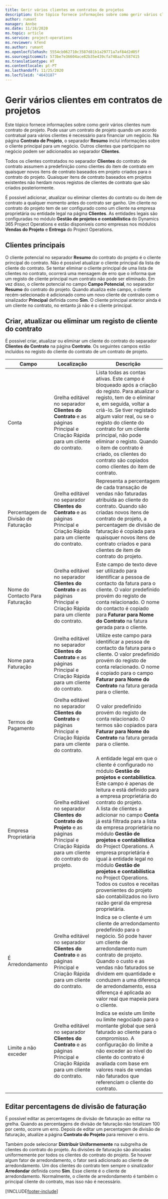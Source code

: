 ```yaml
---
title: Gerir vários clientes em contratos de projetos
description: Este tópico fornece informações sobre como gerir vários clientes num contrato de projeto.
author: rumant
manager: Annbe
ms.date: 11/18/2020
ms.topic: article
ms.service: project-operations
ms.reviewer: kfend
ms.author: rumant
ms.openlocfilehash: 5554cb062710c3587d81b1a29771a7af84d2d05f
ms.sourcegitcommit: 573be7e36604ace82b35e439cfa748aa7c587415
ms.translationtype: HT
ms.contentlocale: pt-PT
ms.lasthandoff: 11/25/2020
ms.locfileid: "4643187"
---
```

# <a name="manage-multiple-customers-on-project-contracts"></a>Gerir vários clientes em contratos de projetos

Este tópico fornece informações sobre como gerir vários clientes num contrato de projeto. Pode usar um contrato de projeto quando um acordo contratual para vários clientes é necessário para financiar um negócio. Na página **Contrato de Projeto**, o separador **Resumo** inclui informações sobre o cliente principal para um negócio. Outros clientes que participam no negócio podem ser adicionados ao separador **Clientes**.

Todos os clientes contratados no separador **Clientes** do contrato de contrato assumem a predefinição como clientes do item de contrato em quaisquer novos itens de contrato baseados em projeto criados para o contrato do projeto. Quaisquer itens de contrato baseados em projetos existentes não herdam novos registos de clientes de contrato que são criados posteriormente.

É possível adicionar, atualizar ou eliminar clientes do contrato ou do item de contrato a qualquer momento antes do contrato ser ganho. Um cliente no contrato do projeto tem de ser configurado como um cliente na empresa proprietária ou entidade legal na página **Clientes**. As entidades legais são configuradas no módulo **Gestão de projetos e contabilística** do Dynamics 365 Project Operations e estão disponíveis como empresas nos módulos **Vendas do Projeto** e **Entrega** do Project Operations.

## <a name="primary-customers"></a>Clientes principais

O cliente potencial no separador **Resumo** do contrato do projeto é o cliente principal do contrato. Não é possível atualizar o cliente principal da lista de cliente do contrato. Se tentar eliminar o cliente principal de uma lista de clientes no contrato, ocorrerá uma mensagem de erro que o informa que um registo de cliente principal num contrato não pode ser eliminado. Em vez disso, o cliente potencial no campo **Campo Potencial**, no separador **Resumo** do contrato do projeto. Quando atualiza este campo, o cliente recém-selecionado é adicionado como um novo cliente de contrato com o sinalizador **Principal** definida como **Sim**. O cliente principal anterior ainda é um cliente no contrato, no entanto já não é o cliente principal.

## <a name="create-update-or-delete-a-contract-customer-record"></a>Criar, atualizar ou eliminar um registo de cliente do contrato

É possível criar, atualizar ou eliminar um cliente do contrato do separador **Clientes do Contrato** na página **Contrato**. Os seguintes campos estão incluídos no registo do cliente do contrato de um contrato de projeto.

| **Campo** | **Localização** | **Descrição** | 
| --- | --- | --- | 
| Conta | Grelha editável no separador **Clientes do Contrato** e as páginas Principal e Criação Rápida para um cliente do contrato. | Lista todas as contas ativas. Este campo é bloqueado após a criação do registo. Para atualizar o registo, tem de o eliminar e, em seguida, voltar a criá-lo. Se tiver registado algum valor real, ou se o registo do cliente do contrato for um cliente principal, não pode eliminar o registo. Quando o item de contrato é criado, os clientes do contrato são copiados como clientes do item de contrato. |
| Percentagem de Divisão de Faturação | Grelha editável no separador **Clientes do Contrato** e as páginas Principal e Criação Rápida para um cliente do contrato. | Representa a percentagem de cada transação de vendas não faturadas atribuída ao cliente do contrato. Quando são criadas novos itens de contrato de projeto, a percentagem de divisão de faturação é copiada para quaisquer novos itens de contrato criados e para clientes de item de contrato do projeto. |
| Nome do Contacto Para Faturação | Grelha editável no separador **Clientes do Contrato** e as páginas Principal e Criação Rápida para um cliente do contrato. | Este campo de texto deve ser utilizado para identificar a pessoa de contacto da fatura para o cliente. O valor predefinido provém do registo de conta relacionado. O nome do contacto é copiado para **Faturar para Nome do Contrato** na fatura gerada para o cliente. |
| Nome para Faturação | Grelha editável no separador **Clientes do Contrato** e as páginas Principal e Criação Rápida para um cliente do contrato. | Utilize este campo para identificar a pessoa de contacto da fatura para o cliente. O valor predefinido provém do registo de conta relacionado. O nome é copiado para o campo **Faturar para Nome do Contrato** na fatura gerada para o cliente. |
| Termos de Pagamento | Grelha editável no separador **Clientes do Contrato** e páginas Principal e Criação Rápida para um cliente do contrato. | O valor predefinido provém do registo de conta relacionado. O termos são copiados para **Faturar para Nome do Contrato** na fatura gerada para o cliente. |
| Empresa Proprietária | Grelha editável no separador **Clientes do Contrato do Projeto** e as páginas Principal e Criação Rápida para um cliente do contrato do projeto. | A entidade legal em que o cliente é configurado no módulo **Gestão de projetos e contabilística**. Este campo é apenas de leitura e está definido para a empresa proprietária do contrato do projeto.</br>A lista de clientes a adicionar no campo **Conta** já está filtrada para a lista da empresa proprietária no módulo **Gestão de projetos e contabilística** do Project Operations. A empresa proprietária é igual à entidade legal no módulo **Gestão de projetos e contabilística** no Project Operations. Todos os custos e receitas provenientes do projeto são contabilizados no livro razão geral da empresa proprietária. |
| É Arredondamento | Grelha editável no separador **Clientes do Contrato** e as páginas Principal e Criação Rápida para um cliente do contrato. | Indica se o cliente é um cliente de arredondamento predefinido para o negócio. Só pode haver um cliente de arredondamento num contrato de projeto. Quando o custo e as vendas não faturados se dividem em quantidade e conduzem a uma diferença de arredondamento, essa diferença é aplicada ao valor real que mapeia para o cliente. |
| Limite a não exceder | Grelha editável no separador **Clientes do Contrato** e as páginas Principal e Criação Rápida para um cliente do contrato. | Indica se existe um limite ou limite negociado para o montante global que será faturado ao cliente para o compromisso. A configuração do limite a não exceder ao nível do cliente do contrato é avaliada com base em valores reais de vendas não faturados que referenciam o cliente do contrato. |

## <a name="edit-billing-split-percentages"></a>Editar percentagens de divisão de faturação

É possível editar as percentagens de divisão de faturação ao editar na grelha. Quando as percentagens de divisão de faturação não totalizam 100 por cento, ocorre um erro. Depois de editar um percentagem de divisão de faturação, atualize a página **Contrato do Projeto** para remover o erro.

Também pode selecionar **Distribuir Uniformemente** na subgrelha de clientes do contrato do projeto. As divisões de faturação são alocadas uniformemente por todos os clientes do contrato do projeto. Se houver algum fator de arredondamento, o fator será adicionado ao cliente de arredondamento. Um dos clientes do contrato tem sempre o sinalizador **Arredondar** definida como **Sim**. Esse cliente é o cliente de arredondamento. Normalmente, o cliente de arredondamento é também o principal cliente do contrato, mas isso não é necessário.


[!INCLUDE[footer-include](../includes/footer-banner.md)]